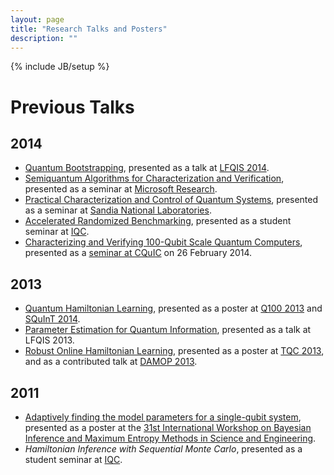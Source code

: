 ```yaml
---
layout: page
title: "Research Talks and Posters"
description: ""
---
```

{% include JB/setup %}

<!--
# Upcoming Talks #
-->	

# Previous Talks #
## 2014 ##

- [Quantum Bootstrapping](lfqis-2014/), presented as a talk at [LFQIS 2014](http://lfqis.net/).
- [Semiquantum Algorithms for Characterization and Verification](msr-2014/), presented as a seminar at [Microsoft Research](http://research.microsoft.com/en-us/).
- [Practical Characterization and Control of Quantum Systems](sandia-2014/), presented as a seminar at [Sandia National Laboratories](http://www.sandia.gov/).
- [Accelerated Randomized Benchmarking](../arb/), presented as a student seminar at [IQC](http://iqc.uwaterloo.ca).
- [Characterizing and Verifying 100-Qubit Scale Quantum Computers](unm-2014/), presented as a [seminar at CQuIC](https://panda.unm.edu/pandaweb/events/index.php?display=event&event_id=5014) on 26 February 2014.

## 2013 ##

- [Quantum Hamiltonian Learning](qhl/), presented as a poster at [Q100 2013](http://researcher.watson.ibm.com/researcher/view_project.php?id=4847) and [SQuInT 2014](http://panda.unm.edu/SQuInT/).
- [Parameter Estimation for Quantum Information](talks/lfqis2013/), presented as a talk at LFQIS 2013.
- [Robust Online Hamiltonian Learning](rohl/), presented as a poster at [TQC 2013](http://www.uoguelph.ca/quigs/tqc2013/), and as a contributed talk at [DAMOP 2013](http://www.aps.org/units/damop/meetings/annual/).

## 2011 ##

- [Adaptively finding the model parameters for a single-qubit system](maxent2011-poster.pdf), presented as a poster at the [31st International Workshop on Bayesian Inference and Maximum Entropy Methods in Science and Engineering](http://maxent2011.org/).
- *Hamiltonian Inference with Sequential Monte Carlo*, presented as a student seminar at [IQC](http://iqc.uwaterloo.ca).

